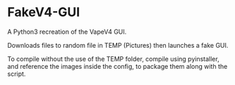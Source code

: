 # FakeV4-GUI
A Python3 recreation of the VapeV4 GUI. <br>

Downloads files to random file in TEMP (Pictures) then launches a fake GUI. <br>

To compile without the use of the TEMP folder, compile using pyinstaller, and reference the images inside the config, to package them along with the script.
